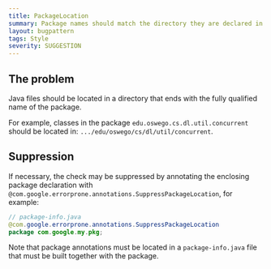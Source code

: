 ```yaml
---
title: PackageLocation
summary: Package names should match the directory they are declared in
layout: bugpattern
tags: Style
severity: SUGGESTION
---
```


<!--
*** AUTO-GENERATED, DO NOT MODIFY ***
To make changes, edit the @BugPattern annotation or the explanation in docs/bugpattern.
-->

## The problem
Java files should be located in a directory that
ends with the fully qualified name of the package.

For example, classes in the package `edu.oswego.cs.dl.util.concurrent` should be
located in: `.../edu/oswego/cs/dl/util/concurrent`.


## Suppression

If necessary, the check may be suppressed by annotating the enclosing package
declaration with `@com.google.errorprone.annotations.SuppressPackageLocation`,
for example:

```java
// package-info.java
@com.google.errorprone.annotations.SuppressPackageLocation
package com.google.my.pkg;
```

Note that package annotations must be located in a `package-info.java` file
that must be built together with the package.

